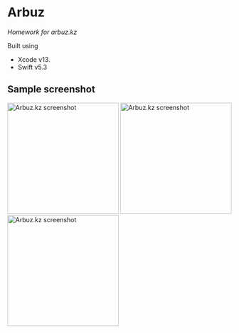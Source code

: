 # Arbuz
_Homework for arbuz.kz_

Built using
* Xcode v13.
* Swift v5.3

## Sample screenshot

<img alt="Arbuz.kz screenshot" src="https://github.com/magometbekoff/Arbuz/assets/118446028/859ab0be-0f47-4eb0-9b68-985417bfcb89" width=250>
<img alt="Arbuz.kz screenshot" src="https://github.com/magometbekoff/Arbuz/assets/118446028/0ad1eb3e-29d5-4d43-afa3-8e819286b9ab" width=250>
<img alt="Arbuz.kz screenshot" src="https://github.com/magometbekoff/Arbuz/assets/118446028/e23b75bc-231d-4775-b7ce-3f6a2dc543af" width=250>
